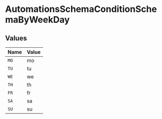 # AutomationsSchemaConditionSchemaByWeekDay


## Values

| Name  | Value |
| ----- | ----- |
| `MO`  | mo    |
| `TU`  | tu    |
| `WE`  | we    |
| `TH`  | th    |
| `FR`  | fr    |
| `SA`  | sa    |
| `SU`  | su    |